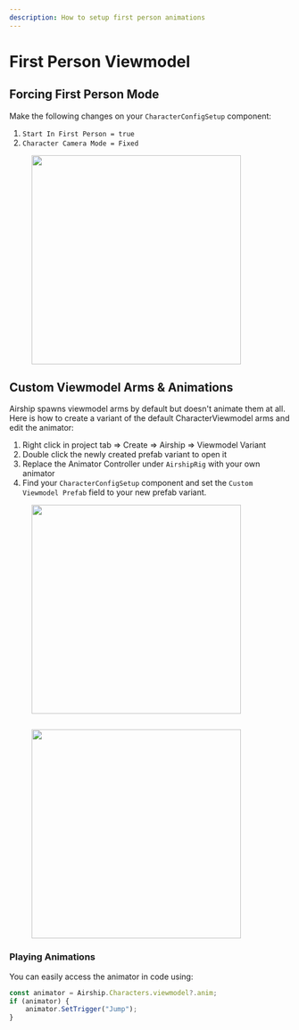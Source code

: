 ```yaml
---
description: How to setup first person animations
---
```


# First Person Viewmodel

## Forcing First Person Mode

Make the following changes on your `CharacterConfigSetup` component:

1. `Start In First Person = true`
2. `Character Camera Mode = Fixed`

<figure><img src="../.gitbook/assets/Screenshot 2025-07-25 at 10.15.44 AM.png" alt="" width="375"><figcaption></figcaption></figure>



## Custom Viewmodel Arms & Animations

Airship spawns viewmodel arms by default but doesn't animate them at all. Here is how to create a variant of the default CharacterViewmodel arms and edit the animator:

1. Right click in project tab ⇒ Create ⇒ Airship ⇒ Viewmodel Variant
2. Double click the newly created prefab variant to open it
3. Replace the Animator Controller under `AirshipRig` with your own animator
4. Find your `CharacterConfigSetup` component and set the `Custom Viewmodel Prefab` field to your new prefab variant.

<figure><img src="../.gitbook/assets/Screenshot 2025-07-25 at 10.19.52 AM.png" alt="" width="375"><figcaption></figcaption></figure>

<figure><img src="../.gitbook/assets/Screenshot 2025-07-25 at 10.23.39 AM (1).png" alt=""><figcaption></figcaption></figure>

<figure><img src="../.gitbook/assets/Screenshot 2025-07-25 at 10.40.01 AM.png" alt="" width="375"><figcaption></figcaption></figure>



### Playing Animations

You can easily access the animator in code using:

```typescript
const animator = Airship.Characters.viewmodel?.anim;
if (animator) {
    animator.SetTrigger("Jump");
}
```
